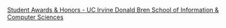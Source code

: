 [Student Awards & Honors - UC Irvine Donald Bren School of Information & Computer Sciences](https://qi.tc/qi/118363)